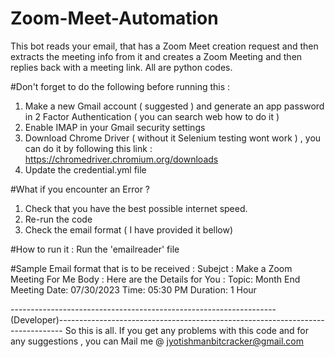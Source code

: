 # Zoom-Meet-Automation
This bot reads your email, that has a Zoom Meet creation request and then extracts the meeting info from it and creates a Zoom Meeting and then replies back with a meeting link. 
All are python codes. 

#Don't forget to do the following before running this :
1. Make a new Gmail account ( suggested ) and generate an app password in 2 Factor Authentication ( you can search web how to do it )
2. Enable IMAP in your Gmail security settings
3. Download Chrome Driver ( without it Selenium testing wont work ) , you can do it by following this link : https://chromedriver.chromium.org/downloads
4. Update the credential.yml file


#What if you encounter an Error ?
1. Check that you have the best possible internet speed.
2. Re-run the code
3. Check the email format ( I have provided it bellow)


#How to run it : 
Run the 'emailreader' file

#Sample Email format that is to be received :
Subejct : Make a Zoom Meeting For Me
Body :
Here are the Details for You :
Topic: Month End Meeting
Date: 07/30/2023
Time: 05:30 PM
Duration: 1 Hour



------------------------------------------------------------------(Developer)-------------------------------------------------------------------------------
So this is all. If you get any problems with this code and for any suggestions , you can Mail me @ jyotishmanbitcracker@gmail.com
